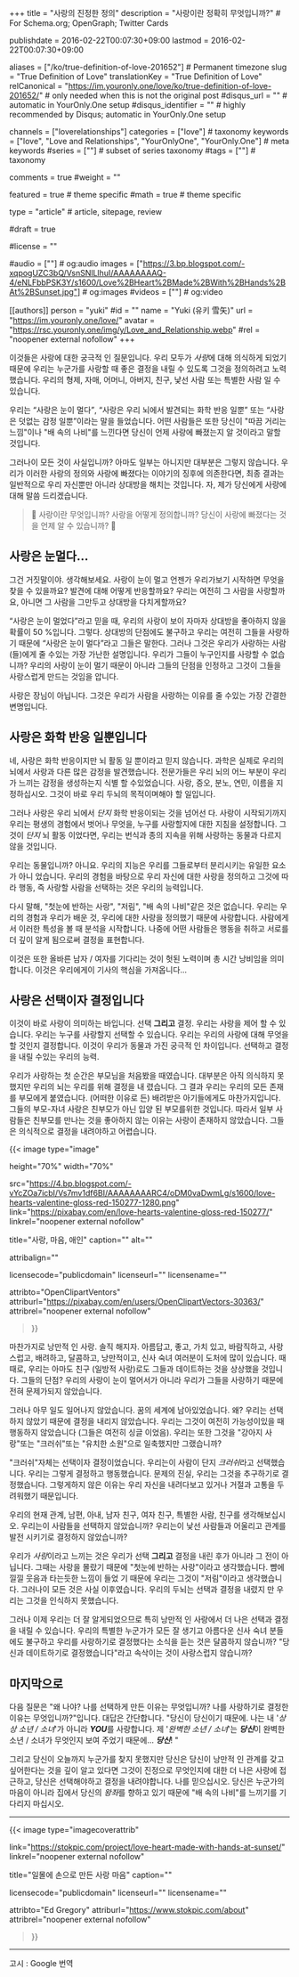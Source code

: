 +++
title = "사랑의 진정한 정의"
description = "사랑이란 정확히 무엇입니까?" # For Schema.org; OpenGraph; Twitter Cards

publishdate = 2016-02-22T00:07:30+09:00
lastmod = 2016-02-22T00:07:30+09:00

aliases = ["/ko/true-definition-of-love-201652"]  # Permanent timezone
slug = "True Definition of Love"
translationKey = "True Definition of Love"
relCanonical = "https://im.youronly.one/love/ko/true-definition-of-love-201652/"														# only needed when this is not the original post
#disqus_url = ""                                                    # automatic in YourOnly.One setup
#disqus_identifier = ""                                             # highly recommended by Disqus; automatic in YourOnly.One setup

channels = ["loverelationships"]
categories = ["love"]														# taxonomy
keywords = ["love", "Love and Relationships", "YourOnlyOne", "YourOnly.One"]															# meta keywords
#series = [""]																# subset of series taxonomy
#tags = [""]																	# taxonomy

comments = true
#weight = ""

featured = true															# theme specific
#math = true																	# theme specific

type = "article"                                                           # article, sitepage, review

#draft = true

#license = ""

#audio = [""]																# og:audio
images = ["https://3.bp.blogspot.com/-xqpogUZC3bQ/VsnSNlLlhuI/AAAAAAAAQ-4/eNLFbbPSK3Y/s1600/Love%2BHeart%2BMade%2BWith%2BHands%2BAt%2BSunset.jpg"]    # og:images
#videos = [""]                                # og:video

[[authors]]
person = "yuki"
#id = ""
name = "Yuki (유키 雪矢)"
url = "https://im.youronly.one/love/"
avatar = "https://rsc.youronly.one/img/y/Love_and_Relationship.webp"
#rel = "noopener external nofollow"
+++

이것들은 사랑에 대한 궁극적 인 질문입니다. 우리 모두가 *사랑*에 대해 의식하게 되었기 때문에 우리는 누군가를 사랑할 때 좋은 결정을 내릴 수 있도록 그것을 정의하려고 노력했습니다. 우리의 형제, 자매, 어머니, 아버지, 친구, 낯선 사람 또는 특별한 사람 일 수 있습니다.

<!--more-->

우리는 <q>사랑은 눈이 멀다</q>, <q>사랑은 우리 뇌에서 발견되는 화학 반응 일뿐</q> 또는 <q>사랑은 덧없는 감정 일뿐</q>이라는 말을 들었습니다. 어떤 사람들은 또한 당신이 "따끔 거리는 느낌"이나 "배 속의 나비"를 느낀다면 당신이 언제 사랑에 빠졌는지 알 것이라고 말할 것입니다.

그러나이 모든 것이 사실입니까? 아마도 일부는 아니지만 대부분은 그렇지 않습니다. 우리가 이러한 사랑의 정의와 사랑에 빠졌다는 이야기의 징후에 의존한다면, 최종 결과는 일반적으로 우리 자신뿐만 아니라 상대방을 해치는 것입니다. 자, 제가 당신에게 사랑에 대해 말씀 드리겠습니다.

> <span class="font-emoji text-red">&#x1F493;</span> 사랑이란 무엇입니까? 사랑을 어떻게 정의합니까? 당신이 사랑에 빠졌다는 것을 언제 알 수 있습니까? <span class="font-emoji text-red">&#x1F493;</span>

## 사랑은 눈멀다…

그건 거짓말이야. 생각해보세요. 사랑이 눈이 멀고 언젠가 우리가보기 시작하면 무엇을 찾을 수 있을까요? 발견에 대해 어떻게 반응할까요? 우리는 여전히 그 사람을 사랑할까요, 아니면 그 사람을 그만두고 상대방을 다치게할까요?

<q>사랑은 눈이 멀었다</q>라고 믿을 때, 우리의 사랑이 보이 자마자 상대방을 좋아하지 않을 확률이 50 %입니다. 그렇다. 상대방의 단점에도 불구하고 우리는 여전히 그들을 사랑하기 때문에 <q>사랑은 눈이 멀다</q>라고 그들은 말한다. 그러나 그것은 우리가 사랑하는 사람 (들)에게 줄 수있는 가장 가난한 설명입니다. 우리가 그들이 누구인지를 사랑할 수 없습니까? 우리의 사랑이 눈이 멀기 때문이 아니라 그들의 단점을 인정하고 그것이 그들을 사랑스럽게 만드는 것임을 압니다.

사랑은 장님이 아닙니다. 그것은 우리가 사람을 사랑하는 이유를 줄 수있는 가장 간결한 변명입니다.

## 사랑은 화학 반응 일뿐입니다

네, 사랑은 화학 반응이지만 뇌 활동 일 뿐이라고 믿지 않습니다. 과학은 실제로 우리의 뇌에서 사랑과 다른 많은 감정을 발견했습니다. 전문가들은 우리 뇌의 어느 부분이 우리가 느끼는 감정을 생성하는지 식별 할 수있었습니다. 사랑, 증오, 분노, 연민, 이름을 지정하십시오. 그것이 바로 우리 두뇌의 목적이며해야 할 일입니다.

그러나 사랑은 우리 뇌에서 *단지* 화학 반응이되는 것을 넘어선 다. 사랑이 시작되기까지 우리는 평생의 경험에서 벗어나 무엇을, 누구를 사랑할지에 대한 지침을 설정합니다. 그것이 *단지* 뇌 활동 이었다면, 우리는 번식과 종의 지속을 위해 사랑하는 동물과 다르지 않을 것입니다.

우리는 동물입니까? 아니요. 우리의 지능은 우리를 그들로부터 분리시키는 유일한 요소가 아니 었습니다. 우리의 경험을 바탕으로 우리 자신에 대한 사랑을 정의하고 그것에 따라 행동, 즉 사랑할 사람을 선택하는 것은 우리의 능력입니다.

다시 말해, "첫눈에 반하는 사랑", "저림", "배 속의 나비"같은 것은 없습니다. 우리는 우리의 경험과 우리가 배운 것, 우리에 대한 사랑을 정의했기 때문에 사랑합니다. 사람에게서 이러한 특성을 볼 때 분석을 시작합니다. 나중에 어떤 사람들은 행동을 취하고 서로를 더 깊이 알게 됨으로써 결정을 표현합니다.

이것은 또한 올바른 남자 / 여자를 기다리는 것이 헛된 노력이며 총 시간 낭비임을 의미합니다. 이것은 우리에게이 기사의 핵심을 가져옵니다…

## 사랑은 선택이자 결정입니다

이것이 바로 사랑이 의미하는 바입니다. 선택 **그리고** 결정. 우리는 사랑을 제어 할 수 있습니다. 우리는 누구를 사랑할지 선택할 수 있습니다. 우리는 우리의 사랑에 대해 무엇을 할 것인지 결정합니다. 이것이 우리가 동물과 가진 궁극적 인 차이입니다. 선택하고 결정을 내릴 수있는 우리의 능력.

우리가 사랑하는 첫 순간은 부모님을 처음봤을 때였습니다. 대부분은 아직 의식하지 못했지만 우리의 뇌는 우리를 위해 결정을 내 렸습니다. 그 결과 우리는 우리의 모든 존재를 부모에게 붙였습니다. (어떠한 이유로 든) 배려받은 아기들에게도 마찬가지입니다. 그들의 부모-자녀 사랑은 친부모가 아닌 입양 된 부모를위한 것입니다. 따라서 일부 사람들은 친부모를 만나는 것을 좋아하지 않는 이유는 사랑이 존재하지 않았습니다. 그들은 의식적으로 결정을 내려야하고 어렵습니다.

{{< image
  type="image"

  height="70%"
  width="70%"

  src="https://4.bp.blogspot.com/-vYcZOa7icbI/Vs7mv1df6BI/AAAAAAAARC4/oDM0vaDwmLg/s1600/love-hearts-valentine-gloss-red-150277-1280.png"
  link="https://pixabay.com/en/love-hearts-valentine-gloss-red-150277/"
  linkrel="noopener external nofollow"

  title="사랑, 마음, 애인"
  caption=""
  alt=""

  attribalign=""

  licensecode="publicdomain"
  licenseurl=""
  licensename=""

  attribto="OpenClipartVentors"
  attriburl="https://pixabay.com/en/users/OpenClipartVectors-30363/"
  attribrel="noopener external nofollow"
>}}

마찬가지로 낭만적 인 사랑. 솔직 해지자. 아름답고, 좋고, 가치 있고, 바람직하고, 사랑스럽고, 배려하고, 달콤하고, 낭만적이고, 신사 숙녀 여러분이 도처에 많이 있습니다. 때때로, 우리는 아마도 친구 (일방적 사랑)로도 그들과 데이트하는 것을 상상했을 것입니다. 그들의 단점? 우리의 사랑이 눈이 멀어서가 아니라 우리가 그들을 사랑하기 때문에 전혀 문제가되지 않았습니다.

그러나 아무 일도 일어나지 않았습니다. 꿈의 세계에 남아있었습니다. 왜? 우리는 선택하지 않았기 때문에 결정을 내리지 않았습니다. 우리는 그것이 여전히 가능성이있을 때 행동하지 않았습니다 (그들은 여전히 싱글 이었음). 우리는 또한 그것을 "강아지 사랑"또는 "크러쉬"또는 "유치한 소원"으로 일축했지만 그랬습니까?

"크러쉬"자체는 선택이자 결정이었습니다. 우리는이 사람이 단지 *크러쉬*라고 선택했습니다. 우리는 그렇게 결정하고 행동했습니다. 문제의 진실, 우리는 그것을 추구하기로 결정했습니다. 그렇게하지 않은 이유는 우리 자신을 내려다보고 있거나 거절과 고통을 두려워했기 때문입니다.

우리의 현재 관계, 남편, 아내, 남자 친구, 여자 친구, 특별한 사람, 친구를 생각해보십시오. 우리는이 사람들을 선택하지 않았습니까? 우리는이 낯선 사람들과 어울리고 관계를 발전 시키기로 결정하지 않았습니까?

우리가 *사랑*이라고 느끼는 것은 우리가 선택 **그리고** 결정을 내린 후가 아니라 그 전이 아닙니다. 그때는 사랑을 몰랐기 때문에 "첫눈에 반하는 사랑"이라고 생각했습니다. 뺨에 낄낄 웃음과 타는듯한 느낌이 들었 기 때문에 우리는 그것이 "저림"이라고 생각했습니다. 그러나이 모든 것은 사실 이후였습니다. 우리의 두뇌는 선택과 결정을 내렸지 만 우리는 그것을 인식하지 못했습니다.

그러나 이제 우리는 더 잘 알게되었으므로 특히 낭만적 인 사랑에서 더 나은 선택과 결정을 내릴 수 있습니다. 우리의 특별한 누군가가 모든 잘 생기고 아름다운 신사 숙녀 분들에도 불구하고 우리를 사랑하기로 결정했다는 소식을 듣는 것은 달콤하지 않습니까? "당신과 데이트하기로 결정했습니다"라고 속삭이는 것이 사랑스럽지 않습니까?

## 마지막으로

다음 질문은 "왜 나야? 나를 선택하게 만든 이유는 무엇입니까? 나를 사랑하기로 결정한 이유는 무엇입니까?"입니다. 대답은 간단합니다. "당신이 당신이기 때문에. 나는 내 '*상상 소년 / 소녀*'가 아니라 ***YOU***를 사랑합니다. 제 '*완벽한 소년 / 소녀*'는 ***당신***이 완벽한 소년 / 소녀가 무엇인지 보여 주었기 때문에… ***당신***! "

그리고 당신이 오늘까지 누군가를 찾지 못했지만 당신은 당신이 낭만적 인 관계를 갖고 싶어한다는 것을 깊이 알고 있다면 그것이 진정으로 무엇인지에 대한 더 나은 사랑에 접근하고, 당신은 선택해야하고 결정을 내려야합니다. 나를 믿으십시오. 당신은 누군가의 마음이 아니라 집에서 당신의 *왕좌*를 향하고 있기 때문에 "배 속의 나비"를 느끼기를 기다리지 마십시오.

---

{{< image
  type="imagecoverattrib"

  link="https://stokpic.com/project/love-heart-made-with-hands-at-sunset/"
  linkrel="noopener external nofollow"

  title="일몰에 손으로 만든 사랑 마음"
  caption=""

  licensecode="publicdomain"
  licenseurl=""
  licensename=""

  attribto="Ed Gregory"
  attriburl="https://www.stokpic.com/about"
  attribrel="noopener external nofollow"
>}}

---

고시 : Google 번역
